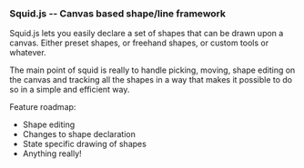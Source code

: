 ### Squid.js -- Canvas based shape/line framework

Squid.js lets you easily declare a set of shapes that can be drawn upon
a canvas. Either preset shapes, or freehand shapes, or custom tools or
whatever. 

The main point of squid is really to handle picking, moving,
shape editing on the canvas and tracking all the shapes in a way that makes 
it possible to do so in a simple and efficient way.

Feature roadmap:

* Shape editing
* Changes to shape declaration
* State specific drawing of shapes
* Anything really! 
